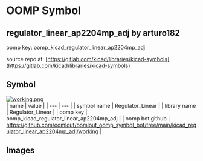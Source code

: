 # OOMP Symbol  
## regulator_linear_ap2204mp_adj  by arturo182  
  
oomp key: oomp_kicad_regulator_linear_ap2204mp_adj  
  
source repo at: [https://gitlab.com/kicad/libraries/kicad-symbols](https://gitlab.com/kicad/libraries/kicad-symbols)  
## Symbol  
  
[![working.png](working_600.png)](working.png)  
| name | value | 
| --- | --- | 
| symbol name | Regulator_Linear | 
| library name | Regulator_Linear | 
| oomp key | oomp_kicad_regulator_linear_ap2204mp_adj | 
| oomp bot github | https://github.com/oomlout/oomlout_oomp_symbol_bot/tree/main/kicad_regulator_linear_ap2204mp_adj/working | 
## Images  
